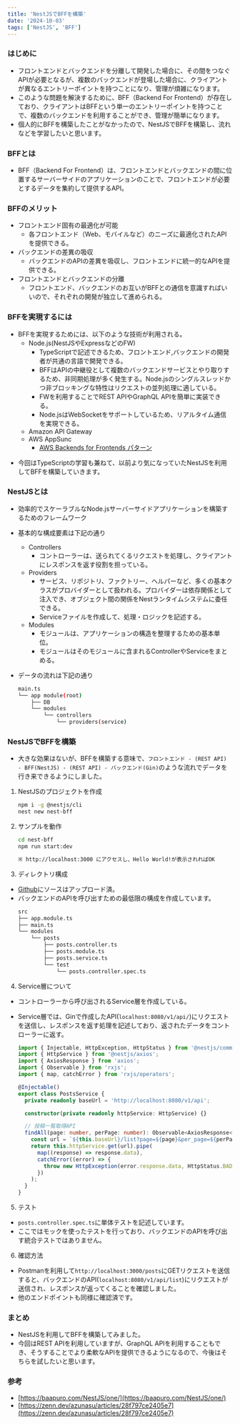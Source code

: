 ```yaml
---
title: 'NestJSでBFFを構築'
date: '2024-10-03'
tags: ['NestJS', 'BFF']
---
```


### はじめに

- フロントエンドとバックエンドを分離して開発した場合に、その間をつなぐAPIが必要となるが、複数のバックエンドが登場した場合に、クライアントが異なるエントリーポイントを持つことになり、管理が煩雑になります。
- このような問題を解決するために、BFF（Backend For Frontend）が存在しており、クライアントはBFFという単一のエントリーポイントを持つことで、複数のバックエンドを利用することができ、管理が簡単になります。
- 個人的にBFFを構築したことがなかったので、NestJSでBFFを構築し、流れなどを学習したいと思います。

### BFFとは

- BFF（Backend For Frontend）は、フロントエンドとバックエンドの間に位置するサーバーサイドのアプリケーションのことで、フロントエンドが必要とするデータを集約して提供するAPI。

### BFFのメリット

- フロントエンド固有の最適化が可能
  - 各フロントエンド（Web、モバイルなど）のニーズに最適化されたAPIを提供できる。
- バックエンドの差異の吸収
  - バックエンドのAPIの差異を吸収し、フロントエンドに統一的なAPIを提供できる。
- フロントエンドとバックエンドの分離
  - フロントエンド、バックエンドのお互いがBFFとの通信を意識すればいいので、それぞれの開発が独立して進められる。

### BFFを実現するには

- BFFを実現するためには、以下のような技術が利用される。
  - Node.js(NestJSやExpressなどのFW)
    - TypeScriptで記述できるため、フロントエンド,バックエンドの開発者が共通の言語で開発できる。
    - BFFはAPIの中継役として複数のバックエンドサービスとやり取りするため、非同期処理が多く発生する。Node.jsのシングルスレッドかつ非ブロッキングな特性はリクエストの並列処理に適している。
    - FWを利用することでREST APIやGraphQL APIを簡単に実装できる。
    - Node.jsはWebSocketをサポートしているため、リアルタイム通信を実現できる。
  - Amazon API Gateway
  - AWS AppSunc
    - [AWS Backends for Frontends パターン](https://aws.amazon.com/jp/blogs/news/backends-for-frontends-pattern/)

* 今回はTypeScriptの学習も兼ねて、以前より気になっていたNestJSを利用してBFFを構築していきます。

### NestJSとは

- 効率的でスケーラブルなNode.jsサーバーサイドアプリケーションを構築するためのフレームワーク
- 基本的な構成要素は下記の通り

  - Controllers
    - コントローラーは、送られてくるリクエストを処理し、クライアントにレスポンスを返す役割を担っている。
  - Providers
    - サービス、リポジトリ、ファクトリー、ヘルパーなど、多くの基本クラスがプロバイダーとして扱われる。プロバイダーは依存関係として注入でき、オブジェクト間の関係をNestランタイムシステムに委任できる。
    - Serviceファイルを作成して、処理・ロジックを記述する。
  - Modules
    - モジュールは、アプリケーションの構造を整理するための基本単位。
    - モジュールはそのモジュールに含まれるControllerやServiceをまとめる。

- データの流れは下記の通り
  ```bash
  main.ts
  └── app module(root)
      ├── DB
      └── modules
          └── controllers
              └── providers(service)
  ```

### NestJSでBFFを構築

- 大きな効果はないが、BFFを構築する意味で、`フロントエンド - (REST API) - BFF(NestJS) - (REST API) - バックエンド(Gin)`のような流れでデータを行き来できるようにしました。

1. NestJSのプロジェクトを作成

   ```bash
   npm i -g @nestjs/cli
   nest new nest-bff
   ```

2. サンプルを動作

   ```bash
   cd nest-bff
   npm run start:dev

   ※ http://localhost:3000 にアクセスし、Hello World!が表示されればOK
   ```

3. ディレクトリ構成

- [Github](https://github.com/ys39/nest-bff)にソースはアップロード済。
- バックエンドのAPIを呼び出すための最低限の構成を作成しています。
  ```bash
  src
  ├── app.module.ts
  ├── main.ts
  └── modules
      └── posts
          ├── posts.controller.ts
          ├── posts.module.ts
          ├── posts.service.ts
          └── test
              └── posts.controller.spec.ts
  ```

4. Service層について

- コントローラーから呼び出されるService層を作成している。
- Service層では、Ginで作成したAPI(`localhost:8080/v1/api/`)にリクエストを送信し、レスポンスを返す処理を記述しており、返されたデータをコントローラーに返す。

  ```typescript
  import { Injectable, HttpException, HttpStatus } from '@nestjs/common';
  import { HttpService } from '@nestjs/axios';
  import { AxiosResponse } from 'axios';
  import { Observable } from 'rxjs';
  import { map, catchError } from 'rxjs/operators';

  @Injectable()
  export class PostsService {
    private readonly baseUrl = 'http://localhost:8080/v1/api';

    constructor(private readonly httpService: HttpService) {}

    // 投稿一覧取得API
    findAll(page: number, perPage: number): Observable<AxiosResponse<any>> {
      const url = `${this.baseUrl}/list?page=${page}&per_page=${perPage}`;
      return this.httpService.get(url).pipe(
        map((response) => response.data),
        catchError((error) => {
          throw new HttpException(error.response.data, HttpStatus.BAD_REQUEST);
        })
      );
    }
  }
  ```

5. テスト

- `posts.controller.spec.ts`に単体テストを記述しています。
- ここではモックを使ったテストを行っており、バックエンドのAPIを呼び出す統合テストではありません。

6. 確認方法

- Postmanを利用して`http://localhost:3000/posts`にGETリクエストを送信すると、バックエンドのAPI(`localhost:8080/v1/api/list`)にリクエストが送信され、レスポンスが返ってくることを確認しました。
- 他のエンドポイントも同様に確認済です。

### まとめ

- NestJSを利用してBFFを構築してみました。
- 今回はREST APIを利用していますが、GraphQL APIを利用することもでき、そうすることでより柔軟なAPIを提供できるようになるので、今後はそちらを試したいと思います。

### 参考

- [https://baapuro.com/NestJS/one/](https://baapuro.com/NestJS/one/)
- [https://zenn.dev/azunasu/articles/28f797ce2405e7](https://zenn.dev/azunasu/articles/28f797ce2405e7)

